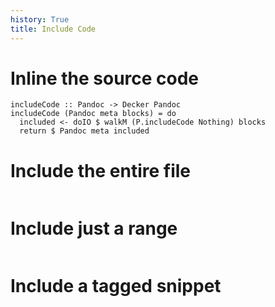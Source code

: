 ```yaml
---
history: True
title: Include Code
---
```


# Inline the source code

``` {.haskell label="Haskell"}
includeCode :: Pandoc -> Decker Pandoc
includeCode (Pandoc meta blocks) = do
  included <- doIO $ walkM (P.includeCode Nothing) blocks
  return $ Pandoc meta included
```

# Include the entire file

``` {.haskell include="/src/Filter.hs" label="Haskell"}
```

# Include just a range

``` {.haskell include="/src/Filter.hs" label="Haskell" startLine="222" endLine="225"}
```

# Include a tagged snippet

``` {.haskell include="/src/Filter.hs" label="Haskell" snippet="includeCode"}
```
